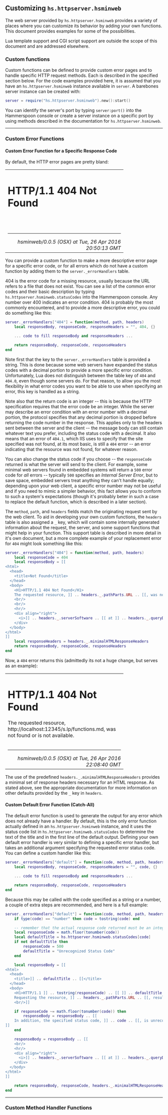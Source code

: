 Customizing `hs.httpserver.hsminweb`
------------------------------------

The web server provided by `hs.httpserver.hsminweb` provides a variety of places where you can customize its behavior by adding your own functions.  This document provides examples for some of the possibilities.

Lua template support and CGI script support are outside the scope of this document and are addressed elsewhere.

### Custom functions

Custom functions can be defined to provide custom error pages and to handle specific HTTP request methods.  Each is described in the specified section below.  For the code examples provided here, it is assumed that you have an `hs.httpserver.hsminweb` instance available in `server`.  A barebones server instance can be created with:

~~~lua
server = require("hs.httpserver.hsminweb").new():start()
~~~

You can identify the server's port by typing `server:port()` into the Hammerspoon console or create a server instance on a specific port by using methods described in the documentation for `hs.httpserver.hsminweb`.

- - -

### Custom Error Functions

#### Custom Error Function for a Specific Response Code

By default, the HTTP error pages are pretty bland:

<table align="center" style="width: 75%;"><tr><td>
<H1>HTTP/1.1 404 Not Found</H1>
<br/>
<br/>
<hr/>
<div align="right"><i>hsminweb/0.0.5 (OSX) at Tue, 26 Apr 2016 20:50:13 GMT</i></div>
</td></tr></table>

You can provide a custom function to make a more descriptive error page for a specific error code, or for all errors which do not have a custom function by adding them to the `server._errorHandlers` table.

404 is the error code for a missing resource, usually because the URL refers to a file that does not exist.  You can see a list of the common error codes and their basic description by typing `hs.httpserver.hsminweb.statusCodes` into the Hammerspoon console.  Any number over 400 indicates an error condition.  404 is probably the most commonly encountered, and to provide a more descriptive error, you could do something like this:

~~~lua
server._errorHandlers["404"] = function(method, path, headers)
    local responseBody, responseCode, responseHeaders = "", 404, {}

    ... code to fill responseBody and responseHeaders ...

    return responseBody, responseCode, responseHeaders
end
~~~

Note first that the key to the `server._errorHandlers` table is provided a string.  This is done because some web servers have expanded the status codes with a decimal portion to provide a more specific error condition.  Unfortunately, Lua does not distinguish between the table key of `404` and `404.0`, even though some servers do.  For that reason, to allow you the most flexibility in what error codes you want to be able to use when specifying an error, this key is handled as a string.

Note also that the return code is an integer -- this is because the HTTP specification requires that the error code be an integer.  While the server may describe an error condition with an error number with a decimal portion, the protocol specifies that any decimal portion is dropped before returning the code number in the response.  This applies only to the headers sent between the server and the client -- the message body can still contain whatever text you prefer, including the status code with a decimal.  It also means that an error of `404.1`, which IIS uses to specify that the site specified was not found, at its most basic, is still a `404` error -- an error indicating that the resource was not found, for whatever reason.

You can also change the status code if you choose -- the `responseCode` returned is what the server will send to the client.  For example, some minimal web servers found in embedded systems will return a `500` error code for *all* errors -- typically `500` specifies an *Internal Server Error*, but to save space, embedded servers treat anything they can't handle equally; depending upon your web client, a specific error number may not be useful and if you need to mimic a simpler behavior, this fact allows you to conform to such a system's expectations (though it's probably beter in such a case to replace the default function, which is described in a later section).

The `method`, `path`, and `headers` fields match the originating request sent by the web client.  To aid in developing your own custom functions, the `headers` table is also assigned a `_` key, which will contain some internally generated information about the request, the server, and some support functions that might help in your function.  This support table is described in more detail in it's own document, but a more complete example of your replacement error for `404` might look something like this:

~~~lua
server._errorHandlers["404"] = function(method, path, headers)
    local responseCode = 404
    local responseBody = [[
<html>
  <head>
    <title>Not Found</title>
  </head>
  <body>
    <H1>HTTP/1.1 404 Not Found</H1>
    The requested resource, ]] .. headers._.pathParts.URL .. [[, was not found or is not available.
    <br/>
    <br/>
    <hr/>
    <div align="right">
      <i>]] .. headers._.serverSoftware .. [[ at ]] .. headers._.queryDate .. [[</i>
    </div>
  </body>
</html>
]]
    local responseHeaders = headers._.minimalHTMLResponseHeaders
    return responseBody, responseCode, responseHeaders
end
~~~

Now, a `404` error returns this (admittedly its not a huge change, but serves as an example):

<table align="center" style="width: 75%;"><tr><td>
<H1>HTTP/1.1 404 Not Found</H1>
The requested resource, http://localhost:12345/s.lp/functions.md, was not found or is not available.
<br/>
<br/>
<hr/>
<div align="right">
  <i>hsminweb/0.0.5 (OSX) at Tue, 26 Apr 2016 22:08:40 GMT</i>
</div>
</td></tr></table>

The use of the predefined `headers._.minimalHTMLResponseHeaders` provides a minimal set of response headers necessary for an HTML response.  As stated above, see the appropriate documentation for more information on other defaults provided by the `_` key in `headers`.

#### Custom Default Error Function (Catch-All)

The default error function is used to generate the output for any error which does not already have a handler.  By default, this is the only error function actually defined in an `hs.httpserver.hsminweb` instance, and it uses the status code list in `hs.httpserver.hsminweb.statusCodes` to determine the text of the title and in the first line of the default output.  Defining your own default error handler is very similar to defining a specific error handler, but takes an additional argument specifying the requested error status code.  You can define a custom handler like this:

~~~lua
server._errorHandlers["default"] = function(code, method, path, headers)
    local responseBody, responseCode, responseHeaders = "", code, {}

    ... code to fill responseBody and responseHeaders ...

    return responseBody, responseCode, responseHeaders
end
~~~

Because this may be called with the code specified as a string or a number, a couple of extra steps are recommended, and here is a full example:

~~~lua
server._errorHandlers["default"] = function(code, method, path, headers)
    if type(code) == "number" then code = tostring(code) end

    -- remember that the actual response code returned must be an integer
    local responseCode = math.floor(tonumber(code))
    local defaultTitle = hs.httpserver.hsminweb.statusCodes[code]
    if not defaultTitle then
        responseCode = 500
        defaultTitle = "Unrecognized Status Code"
    end

    local responseBody = [[
<html>
  <head>
    <title>]] .. defaultTitle .. [[</title>
  </head>
  <body>
    <H1>HTTP/1.1 ]] .. tostring(responseCode) .. [[ ]] .. defaultTitle .. [[</H1>
    Requesting the resource, ]] .. headers._.pathParts.URL .. [[, resulted in an error.
    <br/>]]

    if responseCode ~= math.floor(tonumber(code)) then
        responseBody = responseBody .. [[
    In addition, the specified status code, ]] .. code .. [[, is unrecognized.<br/>
]]
    end

    responseBody = responseBody .. [[
    <br/>
    <hr/>
    <div align="right">
      <i>]] .. headers._.serverSoftware .. [[ at ]] .. headers._.queryDate .. [[</i>
    </div>
  </body>
</html>
]]

    return responseBody, responseCode, headers._.minimalHTMLResponseHeaders
end
~~~

- - -

### Custom Method Handler Functions

